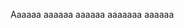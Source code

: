 <selection>Aa<caret></selection>aaaa <selection>aa<caret></selection>aaaa aa<selection>aa<caret></selection>aa
aaaaa<selection>aa<caret></selection> aaaa<selection>aa<caret></selection>